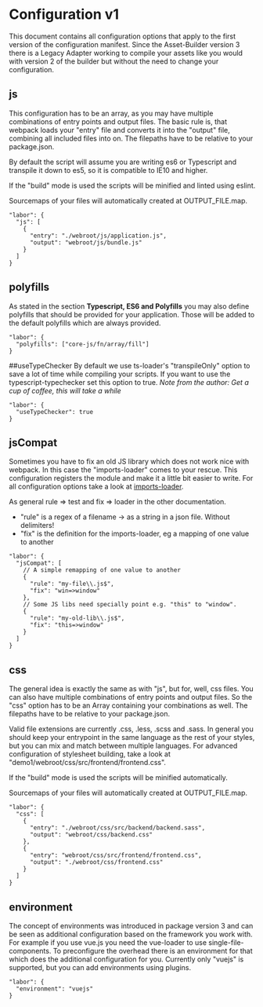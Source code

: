 # Configuration v1
This document contains all configuration options that apply to the first version of the configuration manifest. Since the Asset-Builder version 3 there is a Legacy Adapter working to compile your assets like you would with version 2 of the builder but without the need to change your configuration. 

## js
This configuration has to be an array, as you may have multiple combinations of 
entry points and output files. The basic rule is, that webpack loads your "entry" 
file and converts it into the "output" file, combining all included files into on.
The filepaths have to be relative to your package.json.

By default the script will assume you are writing es6 or Typescript and
transpile it down to es5, so it is compatible to IE10 and higher. 

If the "build" mode is used the scripts will be minified and linted using eslint.

Sourcemaps of your files will automatically created at OUTPUT_FILE.map.
```
"labor": {
  "js": [
    {
      "entry": "./webroot/js/application.js",
      "output": "webroot/js/bundle.js"
    }
  ]
}
```

## polyfills 
As stated in the section **Typescript, ES6 and Polyfills** you
may also define polyfills that should be provided for your application. Those
will be added to the default polyfills which are always provided.
```
"labor": {
  "polyfills": ["core-js/fn/array/fill"]
}
```

##useTypeChecker
By default we use ts-loader's "transpileOnly" option
to save a lot of time while compiling your scripts. If you want to use
the typescript-typechecker set this option to true. *Note from the author: 
Get a cup of coffee, this will take a while*
```
"labor": {
  "useTypeChecker": true
}
```

## jsCompat
Sometimes you have to fix an old JS library which does not work nice with webpack. 
In this case the "imports-loader" comes to your rescue.
This configuration registers the module and make it a little bit easier to write.
For all configuration options take a look at [imports-loader](https://github.com/webpack-contrib/imports-loader).

As general rule => test and fix => loader in the other documentation.

* "rule" is a regex of a filename -> as a string in a json file. Without delimiters!
* "fix" is the definition for the imports-loader, eg a mapping of one value to 
another

```
"labor": {
  "jsCompat": [
    // A simple remapping of one value to another
    {
      "rule": "my-file\\.js$",
      "fix": "win=>window"
    },
    // Some JS libs need specially point e.g. "this" to "window".
    {
      "rule": "my-old-lib\\.js$",
      "fix": "this=>window"
    }
  ]
}
```

## css
The general idea is exactly the same as with "js", but for, well, css files. 
You can also have multiple combinations of entry points and output files. So 
the "css" option has to be an Array containing your combinations as well. 
The filepaths have to be relative to your package.json.

Valid file extensions are currently .css, .less, .scss and .sass. 
In general you should keep your entrypoint in the same language as the rest 
of your styles, but you can mix and match between multiple languages. 
For advanced configuration of stylesheet building, take a look at 
"demo1/webroot/css/src/frontend/frontend.css". 

If the "build" mode is used the scripts will be minified automatically.

Sourcemaps of your files will automatically created at OUTPUT_FILE.map.
```
"labor": {
  "css": [
    {
      "entry": "./webroot/css/src/backend/backend.sass",
      "output": "webroot/css/backend.css"
    },
    {
      "entry": "webroot/css/src/frontend/frontend.css",
      "output": "./webroot/css/frontend.css"
    }
  ]
}
```

## environment
The concept of environments was introduced in package version 3 and can be seen as additional configuration based on the framework you work with.
For example if you use vue.js you need the vue-loader to use single-file-components. To preconfigure the overhead there is an environment for that
which does the additional configuration for you.
Currently only "vuejs" is supported, but you can add environments using plugins.
```
"labor": {
  "environment": "vuejs"
}
```
